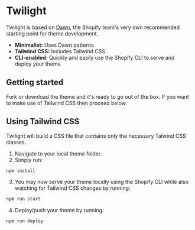 # Twilight

Twilight is based on [Dawn](https://github.com/Shopify/dawn/), the Shopify team's very own recommended starting point for theme development.

* **Minimalist:** Uses Dawn patterns
* **Tailwind CSS:** Includes Tailwind CSS
* **CLI-enabled:** Quickly and easily use the Shopify CLI to serve and deploy your theme

## Getting started

Fork or download the theme and it's ready to go out of the box. If you want to make use of Tailwind CSS then proceed below.

## Using Tailwind CSS

Twilight will build a CSS file that contains only the necessary Talwind CSS classes.

1. Navigate to your local theme folder.
2. Simply run:
```sh
npm install
```
3. You may now serve your theme locally using the Shopify CLI while also watching for Tailwind CSS changes by running:
```sh
npm run start
```
4. Deploy/push your theme by running:
```sh
npm run deploy
```

